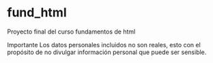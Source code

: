 # fund_html
Proyecto final del curso fundamentos de html

Importante
Los datos personales incluidos no son reales, esto con el propósito de no divulgar información personal que puede ser sensible.
